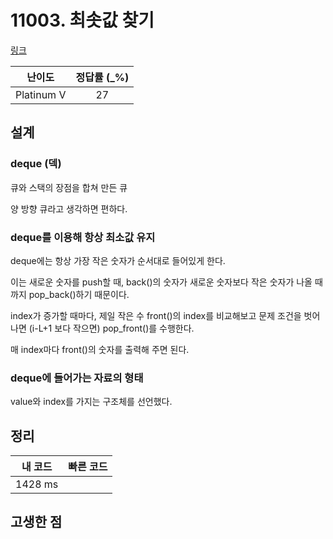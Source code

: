 # 11003. 최솟값 찾기

[링크](https://www.acmicpc.net/problem/11003)

|   난이도   | 정답률 (\_%) |
| :--------: | :----------: |
| Platinum V |      27      |

## 설계

### deque (덱)

큐와 스택의 장점을 합쳐 만든 큐

양 방향 큐라고 생각하면 편하다.

### deque를 이용해 항상 최소값 유지

deque에는 항상 가장 작은 숫자가 순서대로 들어있게 한다.

이는 새로운 숫자를 push할 때, back()의 숫자가 새로운 숫자보다 작은 숫자가 나올 때까지 pop_back()하기 때문이다.

index가 증가할 때마다, 제일 작은 수 front()의 index를 비교해보고 문제 조건을 벗어나면 (i-L+1 보다 작으면) pop_front()를 수행한다.

매 index마다 front()의 숫자를 출력해 주면 된다.

### deque에 들어가는 자료의 형태

value와 index를 가지는 구조체를 선언했다.

## 정리

| 내 코드 | 빠른 코드 |
| :-----: | :-------: |
| 1428 ms |           |

## 고생한 점
